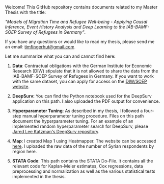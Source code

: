 Welcome! This GitHub repository contains documents related to my Master Thesis with the title: 

*"Models of Migration Time and Refugee Well-being - Applying Causal Inference, Event History Analysis and Deep Learning to the IAB-BAMF-SOEP Survey of Refugees in Germany"*. 

If you have any questions or would like to read my thesis, please send me an email: timfingerhut@gmail.com. 

Let me summarize what you can and cannot find here: 

1) **Data**: Contractual obligations with the German Institute for Economic Research (DIW) stipulate that it is not allowed to share the data from the IAB-BAMF-SOEP Survey of Refugees in Germany. If you want to work with the same dataset, you can apply for access on the [DIW/SOEP website](https://www.diw.de/en/diw_01.c.357906.en/soep_order_form_mod.html). 

2) **DeepSurv**: You can find the Python notebook used for the DeepSurv application on this path. I also uploaded the PDF output for convenience. 

3) **Hyperparameter Tuning**: As described in my thesis, I followed a four-step manual hyperparameter tuning procedure. Files on this path document the hyperparameter tuning. For an example of an implemented random hyperparameter search for DeepSurv, please [Jared Lee Katzman's DeepSurv repository](https://github.com/jaredleekatzman/DeepSurv/tree/master/hyperparam_search). 

4) **Map**: I created Map 1 using Heatmapper. The website can be accessed [here](http://www2.heatmapper.ca). I uploaded the raw data of the number of Syrian respondents by region here. 

5) **STATA Code**: This path contains the STATA Do-File. It contains all the relevant code for Kaplan-Meier estimates, Cox regressions, data preprocessing and normalization as well as the various statistical tests implemented in the thesis.
